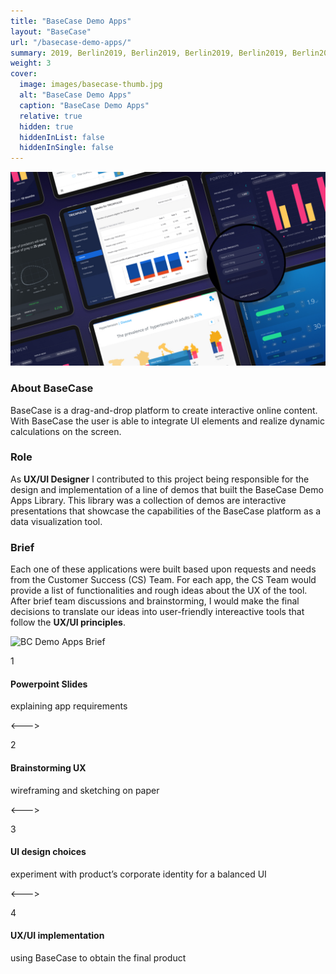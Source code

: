 ```yaml
---
title: "BaseCase Demo Apps"
layout: "BaseCase"
url: "/basecase-demo-apps/"
summary: 2019, Berlin2019, Berlin2019, Berlin2019, Berlin2019, Berlin2019, Berlin2019, Berlin2019, Berlin2019, Berlin2019, Berlin2019, Berlin2019, Berlin2019, Berlin2019, Berlin2019, BerlinBerlinBerlinBerlinBerlinBerlinBerlinBerlinBerlin
weight: 3
cover:
  image: images/basecase-thumb.jpg
  alt: "BaseCase Demo Apps"
  caption: "BaseCase Demo Apps"
  relative: true
  hidden: true
  hiddenInList: false
  hiddenInSingle: false
---
```


![BaseCase Demo App](images/basecase-thumb.jpg)

### About BaseCase

BaseCase is a drag-and-drop platform to create interactive online content. With BaseCase the user is able to integrate UI elements and realize dynamic calculations on the screen.

### Role

As **UX/UI Designer** I contributed to this project being responsible for the design and implementation of a line of demos that built the BaseCase Demo Apps Library.
This library was a collection of demos are interactive presentations that showcase the capabilities of the BaseCase platform as a data visualization tool.

### Brief

Each one of these applications were built based upon requests and needs from the Customer Success (CS) Team. For each app, the CS Team would provide a list of functionalities and rough ideas about the UX of the tool.
After brief team discussions and brainstorming, I would make the final decisions to translate our ideas into user-friendly intereactive tools that follow the **UX/UI principles**.

![BC Demo Apps Brief](/images/bc-demo-apps-brief.svg)

<div class="number-circle-wrap">
    <div class="number-circle">1</div>
</div>

#### Powerpoint Slides

explaining app requirements

<---> <!-- magic separator, between columns -->

<div class="number-circle-wrap">
    <div class="number-circle">2</div>
</div>

#### Brainstorming UX

wireframing and sketching on paper

<---> <!-- magic separator, between columns -->

<div class="number-circle-wrap">
    <div class="number-circle">3</div>
</div>

#### UI design choices

experiment with product’s corporate identity for a balanced UI

<---> <!-- magic separator, between columns -->

<div class="number-circle-wrap">
    <div class="number-circle">4</div>
</div>

#### UX/UI implementation

using BaseCase to obtain the final product

<!-- #### Interesting Insights

The story-telling of some applications required the implementation of a navigation that allowed users to jump between different sections of the app. An initial calculation page could also dynamically update the linked content throughout the following sections of the tool.
BaseCase interactive apps were mainly designed for iPad users. Nevertheless, I had the chance to work on a phone screen adaptation when BaseCase launched an Add-On supported by iPhone as well.

![Interesting Insights](/images/bc-demo-apps-interesting.svg)

#### Drug Dosage Calculator Tool

![Interesting Insights](/images/bc-demo-apps-ddc.svg)-->
